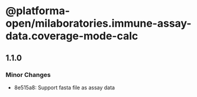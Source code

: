 # @platforma-open/milaboratories.immune-assay-data.coverage-mode-calc

## 1.1.0

### Minor Changes

- 8e515a8: Support fasta file as assay data
